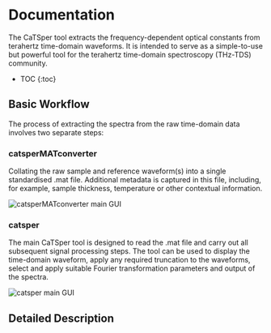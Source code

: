 # Documentation
The CaTSper tool extracts the frequency-dependent optical constants from terahertz time-domain waveforms. It is intended to serve as a simple-to-use but powerful tool for the terahertz time-domain spectroscopy (THz-TDS) community.

* TOC
{:toc}

## Basic Workflow
The process of extracting the spectra from the raw time-domain data involves two separate steps:

### catsperMATconverter 
Collating the raw sample and reference waveform(s) into a single standardised .mat file. Additional metadata is captured in this file, including, for example, sample thickness, temperature or other contextual information. 

![catsperMATconverter main GUI](https://github.com/CamTHz/catsper/blob/main/docs/images/catsper_converter_main_gui.png)

### catsper
The main CaTSper tool is designed to read the .mat file and carry out all subsequent signal processing steps. The tool can be used to display the time-domain waveform, apply any required truncation to the waveforms, select and apply suitable Fourier transformation parameters and output of the spectra.

![catsper main GUI](https://github.com/CamTHz/catsper/blob/main/docs/images/catsper_main_gui.png)

## Detailed Description

